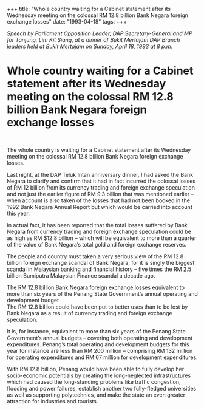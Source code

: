 +++ 
title: "Whole country waiting for a Cabinet statement after its Wednesday meeting on the colossal RM 12.8 billion Bank Negara foreign exchange losses"
date: "1993-04-18"
tags:
+++

_Speech by Parliament Opposition Leader, DAP Secretary-General and MP for Tanjung, Lim Kit Siang, at a dinner of Bukit Mertajam DAP Branch leaders held at Bukit Mertajam on Sunday, April 18, 1993 at 8 p.m._
			
# Whole country waiting for a Cabinet statement after its Wednesday meeting on the colossal RM 12.8 billion Bank Negara foreign exchange losses
					.
The whole country is waiting for a Cabinet statement after its Wednesday meeting on the colossal RM 12.8 billion Bank Negara foreign exchange losses.</u>

Last night, at the DAP Teluk Intan anniversary dinner, I had asked the Bank Negara to clarify and confirm that it had in fact incurred the colossal losses of RM 12 billion from its currency trading and foreign exchange speculation and not just the earlier figure of RM 9.3 billion that was mentioned earlier – when account is also taken of the losses that had not been booked in the 1992 Bank Negara Annual Report but which would be carried into account this year.

In actual fact, it has been reported that the total losses suffered by Bank Negara from currency trading and foreign exchange speculation could be as high as RM $12.8 billion – which will be equivalent to more than a quarter of the value of Bank Negara’s total gold and foreign exchange reserves.

The people and country must taken a very serious view of the RM 12.8 billion foreign exchange scandal of Bank Negara, for it is singly the biggest scandal in Malaysian banking and financial history – five times the RM 2.5 billion Bumiputra Malaysian Finance scandal a decade ago.

The RM 12.8 billion Bank Negara foreign exchange losses equivalent to more than six years of the Penang State Government’s annual operating and development budget			
The RM 12.8 billion could have been put to better uses than to be lost by Bank Negara as a result of currency trading and foreign exchange speculation.

It is, for instance, equivalent to more than six years of the Penang State Government’s annual budgets – covering both operating and development expenditures. Penang’s total operating and development budgets for this year for instance are less than RM 200 million – comprising RM 132 million for operating expenditures and RM 67 million for development expenditures.

With RM 12.8 billion, Penang would have been able to fully develop her socio-economic potentials by creating the long-neglected infrastructures which had caused the long-standing problems like traffic congestion, flooding and power failures, establish another two fully-fledged universities as well as supporting polytechnics, and make the state an even greater attraction for industries and tourists.
 
